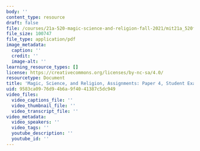 ```yaml
---
body: ''
content_type: resource
draft: false
file: /courses/21a-520-magic-science-and-religion-fall-2021/mit21a_520f21_paper4_example1.pdf
file_size: 100747
file_type: application/pdf
image_metadata:
  caption: ''
  credit: ''
  image-alt: ''
learning_resource_types: []
license: https://creativecommons.org/licenses/by-nc-sa/4.0/
resourcetype: Document
title: 'Magic, Science, and Religion, Assignments: Paper 4, Student Example 1'
uid: 9583ca09-76d9-4b6a-9f40-41387c5dc949
video_files:
  video_captions_file: ''
  video_thumbnail_file: ''
  video_transcript_file: ''
video_metadata:
  video_speakers: ''
  video_tags: ''
  youtube_description: ''
  youtube_id: ''
---
```

